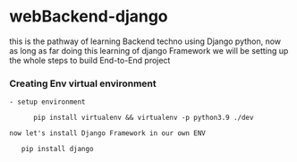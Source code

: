 # webBackend-django
this is the pathway of learning Backend techno using Django python, 
now as long as far doing this learning of django Framework we will be setting up the whole steps to build End-to-End project 
### Creating Env virtual environment 

    - setup environment 

          pip install virtualenv && virtualenv -p python3.9 ./dev 

    now let's install Django Framework in our own ENV 

       pip install django       


     

